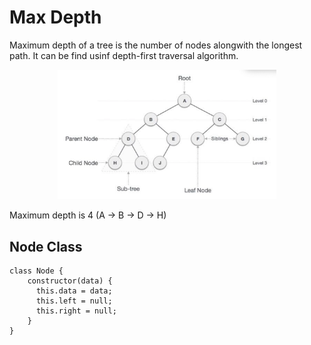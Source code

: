 # Max Depth

Maximum depth of a tree is the number of nodes alongwith the longest path.
It can be find usinf depth-first traversal algorithm.


<p align="center">
  <img src="../images/tree.png" width="350" title="Tree">
</p>

Maximum depth is 4 (A -> B -> D -> H)


## Node Class

```
class Node {
    constructor(data) {
      this.data = data;
      this.left = null;
      this.right = null;
    }
}
```